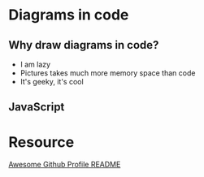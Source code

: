 # Diagrams in code
## Why draw diagrams in code?
- I am lazy
- Pictures takes much more memory space than code
- It's geeky, it's cool
## JavaScript

## 

# Resource
[Awesome Github Profile README](https://github.com/abhisheknaiidu/awesome-github-profile-readme#code-mode-)